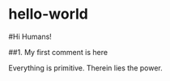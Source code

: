 hello-world
===========

#Hi Humans!

##1. My first comment is here

Everything is primitive.  Therein lies the power.
